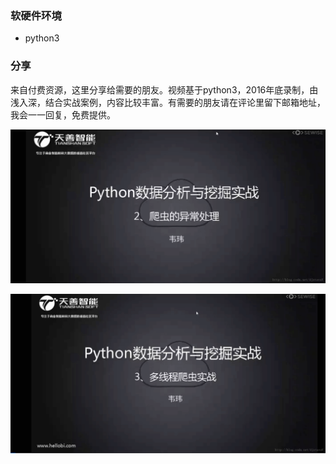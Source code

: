 ### 软硬件环境

* python3 

### 分享

来自付费资源，这里分享给需要的朋友。视频基于python3，2016年底录制，由浅入深，结合实战案例，内容比较丰富。有需要的朋友请在评论里留下邮箱地址，我会一一回复，免费提供。



![video_01](https://raw.githubusercontent.com/djstava/PostsCollection/master/images/python/video_01.png)



![video_02](https://raw.githubusercontent.com/djstava/PostsCollection/master/images/python/video_02.png)